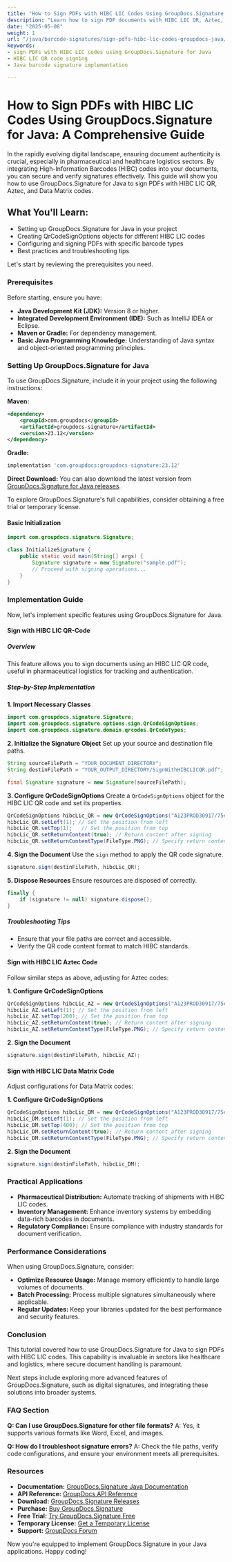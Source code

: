 ```yaml
---
title: "How to Sign PDFs with HIBC LIC Codes Using GroupDocs.Signature for Java&#58; A Comprehensive Guide"
description: "Learn how to sign PDF documents with HIBC LIC QR, Aztec, and Data Matrix codes using GroupDocs.Signature for Java. This guide covers setup, implementation, and best practices."
date: "2025-05-08"
weight: 1
url: "/java/barcode-signatures/sign-pdfs-hibc-lic-codes-groupdocs-java/"
keywords:
- sign PDFs with HIBC LIC codes using GroupDocs.Signature for Java
- HIBC LIC QR code signing
- Java barcode signature implementation

---
```



# How to Sign PDFs with HIBC LIC Codes Using GroupDocs.Signature for Java: A Comprehensive Guide

In the rapidly evolving digital landscape, ensuring document authenticity is crucial, especially in pharmaceutical and healthcare logistics sectors. By integrating High-Information Barcodes (HIBC) codes into your documents, you can secure and verify signatures effectively. This guide will show you how to use GroupDocs.Signature for Java to sign PDFs with HIBC LIC QR, Aztec, and Data Matrix codes.

## What You'll Learn:
- Setting up GroupDocs.Signature for Java in your project
- Creating QrCodeSignOptions objects for different HIBC LIC codes
- Configuring and signing PDFs with specific barcode types
- Best practices and troubleshooting tips

Let's start by reviewing the prerequisites you need.

### Prerequisites
Before starting, ensure you have:
- **Java Development Kit (JDK):** Version 8 or higher.
- **Integrated Development Environment (IDE):** Such as IntelliJ IDEA or Eclipse.
- **Maven or Gradle:** For dependency management.
- **Basic Java Programming Knowledge:** Understanding of Java syntax and object-oriented programming principles.

### Setting Up GroupDocs.Signature for Java
To use GroupDocs.Signature, include it in your project using the following instructions:

**Maven:**
```xml
<dependency>
    <groupId>com.groupdocs</groupId>
    <artifactId>groupdocs-signature</artifactId>
    <version>23.12</version>
</dependency>
```

**Gradle:**
```gradle
implementation 'com.groupdocs:groupdocs-signature:23.12'
```

**Direct Download:** You can also download the latest version from [GroupDocs.Signature for Java releases](https://releases.groupdocs.com/signature/java/).

To explore GroupDocs.Signature's full capabilities, consider obtaining a free trial or temporary license.

#### Basic Initialization
```java
import com.groupdocs.signature.Signature;

class InitializeSignature {
    public static void main(String[] args) {
        Signature signature = new Signature("sample.pdf");
        // Proceed with signing operations...
    }
}
```

### Implementation Guide
Now, let's implement specific features using GroupDocs.Signature for Java.

#### Sign with HIBC LIC QR-Code

##### Overview
This feature allows you to sign documents using an HIBC LIC QR code, useful in pharmaceutical logistics for tracking and authentication.

##### Step-by-Step Implementation

**1. Import Necessary Classes**
```java
import com.groupdocs.signature.Signature;
import com.groupdocs.signature.options.sign.QrCodeSignOptions;
import com.groupdocs.signature.domain.qrcodes.QrCodeTypes;
```

**2. Initialize the Signature Object**
Set up your source and destination file paths.
```java
String sourceFilePath = "YOUR_DOCUMENT_DIRECTORY";
String destinFilePath = "YOUR_OUTPUT_DIRECTORY/SignWithHIBCLICQR.pdf";

final Signature signature = new Signature(sourceFilePath);
```

**3. Configure QrCodeSignOptions**
Create a `QrCodeSignOptions` object for the HIBC LIC QR code and set its properties.
```java
QrCodeSignOptions hibcLic_QR = new QrCodeSignOptions("A123PROD30917/75#422011907#GP293", QrCodeTypes.HIBCLICQR);
hibcLic_QR.setLeft(1); // Set the position from left
hibcLic_QR.setTop(1);   // Set the position from top
hibcLic_QR.setReturnContent(true); // Return content after signing
hibcLic_QR.setReturnContentType(FileType.PNG); // Specify return content type as PNG
```

**4. Sign the Document**
Use the `sign` method to apply the QR code signature.
```java
signature.sign(destinFilePath, hibcLic_QR);
```

**5. Dispose Resources**
Ensure resources are disposed of correctly.
```java
finally {
    if (signature != null) signature.dispose();
}
```

##### Troubleshooting Tips
- Ensure that your file paths are correct and accessible.
- Verify the QR code content format to match HIBC standards.

#### Sign with HIBC LIC Aztec Code
Follow similar steps as above, adjusting for Aztec codes:

**1. Configure QrCodeSignOptions**
```java
QrCodeSignOptions hibcLic_AZ = new QrCodeSignOptions("A123PROD30917/75#422011907#GP293", QrCodeTypes.HIBCLICAztec);
hibcLic_AZ.setLeft(1); // Set the position from left
hibcLic_AZ.setTop(200); // Set the position from top
hibcLic_AZ.setReturnContent(true); // Return content after signing
hibcLic_AZ.setReturnContentType(FileType.PNG); // Specify return content type as PNG
```

**2. Sign the Document**
```java
signature.sign(destinFilePath, hibcLic_AZ);
```

#### Sign with HIBC LIC Data Matrix Code
Adjust configurations for Data Matrix codes:

**1. Configure QrCodeSignOptions**
```java
QrCodeSignOptions hibcLic_DM = new QrCodeSignOptions("A123PROD30917/75#422011907#GP293", QrCodeTypes.HIBCLICDataMatrix);
hibcLic_DM.setLeft(1); // Set the position from left
hibcLic_DM.setTop(400); // Set the position from top
hibcLic_DM.setReturnContent(true); // Return content after signing
hibcLic_DM.setReturnContentType(FileType.PNG); // Specify return content type as PNG
```

**2. Sign the Document**
```java
signature.sign(destinFilePath, hibcLic_DM);
```

### Practical Applications
- **Pharmaceutical Distribution:** Automate tracking of shipments with HIBC LIC codes.
- **Inventory Management:** Enhance inventory systems by embedding data-rich barcodes in documents.
- **Regulatory Compliance:** Ensure compliance with industry standards for document verification.

### Performance Considerations
When using GroupDocs.Signature, consider:
- **Optimize Resource Usage:** Manage memory efficiently to handle large volumes of documents.
- **Batch Processing:** Process multiple signatures simultaneously where applicable.
- **Regular Updates:** Keep your libraries updated for the best performance and security features.

### Conclusion
This tutorial covered how to use GroupDocs.Signature for Java to sign PDFs with HIBC LIC codes. This capability is invaluable in sectors like healthcare and logistics, where secure document handling is paramount.

Next steps include exploring more advanced features of GroupDocs.Signature, such as digital signatures, and integrating these solutions into broader systems.

### FAQ Section
**Q: Can I use GroupDocs.Signature for other file formats?**
A: Yes, it supports various formats like Word, Excel, and images.

**Q: How do I troubleshoot signature errors?**
A: Check the file paths, verify code configurations, and ensure your environment meets all prerequisites.

### Resources
- **Documentation:** [GroupDocs.Signature Java Documentation](https://docs.groupdocs.com/signature/java/)
- **API Reference:** [GroupDocs API Reference](https://reference.groupdocs.com/signature/java/)
- **Download:** [GroupDocs.Signature Releases](https://releases.groupdocs.com/signature/java/)
- **Purchase:** [Buy GroupDocs.Signature](https://purchase.groupdocs.com/buy)
- **Free Trial:** [Try GroupDocs.Signature Free](https://releases.groupdocs.com/signature/java/)
- **Temporary License:** [Get a Temporary License](https://purchase.groupdocs.com/temporary-license/)
- **Support:** [GroupDocs Forum](https://forum.groupdocs.com/c/signature/)

Now you're equipped to implement GroupDocs.Signature in your Java applications. Happy coding!

